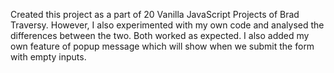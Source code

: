 Created this project as a part of 20 Vanilla JavaScript Projects of Brad Traversy.
 However, I also experimented with my own code and analysed the differences between the two. 
 Both worked as expected.
 I also added my own feature of popup message which will show when we submit the form with empty inputs.
